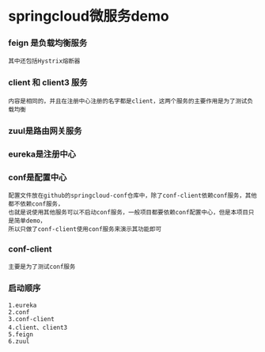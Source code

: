 # springcloud微服务demo

### feign 是负载均衡服务
    其中还包括Hystrix熔断器
### client 和 client3 服务
    内容是相同的，并且在注册中心注册的名字都是client，这两个服务的主要作用是为了测试负载均衡
### zuul是路由网关服务
### eureka是注册中心
### conf是配置中心
    配置文件放在github的springcloud-conf仓库中，除了conf-client依赖conf服务，其他都不依赖conf服务，
    也就是说使用其他服务可以不启动conf服务，一般项目都要依赖conf配置中心，但是本项目只是简单demo，
    所以只做了conf-client使用conf服务来演示其功能即可
### conf-client
    主要是为了测试conf服务
### 启动顺序
    1.eureka
    2.conf
    3.conf-client
    4.client、client3
    5.feign
    6.zuul
    
